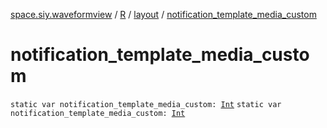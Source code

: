[space.siy.waveformview](../../index.md) / [R](../index.md) / [layout](index.md) / [notification_template_media_custom](./notification_template_media_custom.md)

# notification_template_media_custom

`static var notification_template_media_custom: `[`Int`](https://kotlinlang.org/api/latest/jvm/stdlib/kotlin/-int/index.html)
`static var notification_template_media_custom: `[`Int`](https://kotlinlang.org/api/latest/jvm/stdlib/kotlin/-int/index.html)